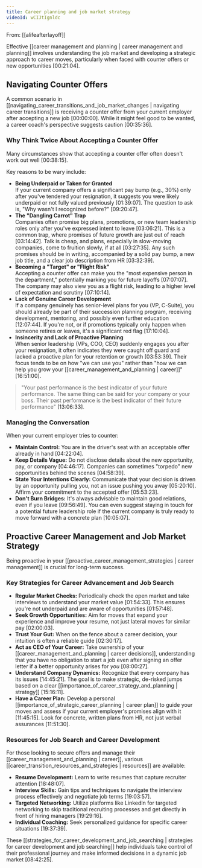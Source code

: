 ```yaml
---
title: Career planning and job market strategy
videoId: wCIJtIgnldc
---
```


From: [[alifeafterlayoff]] <br/> 

Effective [[career management and planning | career management and planning]] involves understanding the job market and developing a strategic approach to career moves, particularly when faced with counter offers or new opportunities <a class="yt-timestamp" data-t="00:21:04">[00:21:04]</a>.

## Navigating Counter Offers

A common scenario in [[navigating_career_transitions_and_job_market_changes | navigating career transitions]] is receiving a counter offer from your current employer after accepting a new job <a class="yt-timestamp" data-t="00:00:00">[00:00:00]</a>. While it might feel good to be wanted, a career coach's perspective suggests caution <a class="yt-timestamp" data-t="00:35:36">[00:35:36]</a>.

### Why Think Twice About Accepting a Counter Offer
Many circumstances show that accepting a counter offer often doesn't work out well <a class="yt-timestamp" data-t="00:38:15">[00:38:15]</a>.

Key reasons to be wary include:
*   **Being Underpaid or Taken for Granted**  
    If your current company offers a significant pay bump (e.g., 30%) only after you've tendered your resignation, it suggests you were likely underpaid or not fully valued previously <a class="yt-timestamp" data-t="01:39:07">[01:39:07]</a>. The question to ask is, "Why wasn't I recognized before?" <a class="yt-timestamp" data-t="09:20:47">[09:20:47]</a>.
*   **The "Dangling Carrot" Trap**  
    Companies often promise big plans, promotions, or new team leadership roles only after you've expressed intent to leave <a class="yt-timestamp" data-t="03:06:21">[03:06:21]</a>. This is a common trap, where promises of future growth are just out of reach <a class="yt-timestamp" data-t="03:14:42">[03:14:42]</a>. Talk is cheap, and plans, especially in slow-moving companies, come to fruition slowly, if at all <a class="yt-timestamp" data-t="03:27:35">[03:27:35]</a>. Any such promises should be in writing, accompanied by a solid pay bump, a new job title, and a clear job description from HR <a class="yt-timestamp" data-t="03:32:39">[03:32:39]</a>.
*   **Becoming a "Target" or "Flight Risk"**  
    Accepting a counter offer can make you the "most expensive person in the department," potentially marking you for future layoffs <a class="yt-timestamp" data-t="07:07:07">[07:07:07]</a>. The company may also view you as a flight risk, leading to a higher level of expectation and scrutiny <a class="yt-timestamp" data-t="07:10:14">[07:10:14]</a>.
*   **Lack of Genuine Career Development**  
    If a company genuinely has senior-level plans for you (VP, C-Suite), you should already be part of their succession planning program, receiving development, mentoring, and possibly even further education <a class="yt-timestamp" data-t="12:07:44">[12:07:44]</a>. If you're not, or if promotions typically only happen when someone retires or leaves, it's a significant red flag <a class="yt-timestamp" data-t="17:10:04">[17:10:04]</a>.
*   **Insincerity and Lack of Proactive Planning**  
    When senior leadership (VPs, COO, CEO) suddenly engages you after your resignation, it often indicates they were caught off guard and lacked a proactive plan for your retention or growth <a class="yt-timestamp" data-t="03:53:39">[03:53:39]</a>. Their focus tends to be on how "we can use you" rather than "how we can help you grow your [[career_management_and_planning | career]]" <a class="yt-timestamp" data-t="16:51:00">[16:51:00]</a>.

> "Your past performance is the best indicator of your future performance. The same thing can be said for your company or your boss. Their past performance is the best indicator of their future performance" <a class="yt-timestamp" data-t="13:06:33">[13:06:33]</a>.

### Managing the Conversation
When your current employer tries to counter:
*   **Maintain Control:** You are in the driver's seat with an acceptable offer already in hand <a class="yt-timestamp" data-t="04:22:04">[04:22:04]</a>.
*   **Keep Details Vague:** Do not disclose details about the new opportunity, pay, or company <a class="yt-timestamp" data-t="04:46:17">[04:46:17]</a>. Companies can sometimes "torpedo" new opportunities behind the scenes <a class="yt-timestamp" data-t="04:58:39">[04:58:39]</a>.
*   **State Your Intentions Clearly:** Communicate that your decision is driven by an opportunity pulling you, not an issue pushing you away <a class="yt-timestamp" data-t="05:20:10">[05:20:10]</a>. Affirm your commitment to the accepted offer <a class="yt-timestamp" data-t="05:53:23">[05:53:23]</a>.
*   **Don't Burn Bridges:** It's always advisable to maintain good relations, even if you leave <a class="yt-timestamp" data-t="09:56:49">[09:56:49]</a>. You can even suggest staying in touch for a potential future leadership role if the current company is truly ready to move forward with a concrete plan <a class="yt-timestamp" data-t="10:05:07">[10:05:07]</a>.

## Proactive Career Management and Job Market Strategy

Being proactive in your [[proactive_career_management_strategies | career management]] is crucial for long-term success.

### Key Strategies for Career Advancement and Job Search
*   **Regular Market Checks:** Periodically check the open market and take interviews to understand your market value <a class="yt-timestamp" data-t="01:54:33">[01:54:33]</a>. This ensures you're not underpaid and are aware of opportunities <a class="yt-timestamp" data-t="01:57:48">[01:57:48]</a>.
*   **Seek Growth Opportunities:** Aim for moves that expand your experience and improve your resume, not just lateral moves for similar pay <a class="yt-timestamp" data-t="02:00:03">[02:00:03]</a>.
*   **Trust Your Gut:** When on the fence about a career decision, your intuition is often a reliable guide <a class="yt-timestamp" data-t="02:30:17">[02:30:17]</a>.
*   **Act as CEO of Your Career:** Take ownership of your [[career_management_and_planning | career decisions]], understanding that you have no obligation to start a job even after signing an offer letter if a better opportunity arises for *you* <a class="yt-timestamp" data-t="08:00:27">[08:00:27]</a>.
*   **Understand Company Dynamics:** Recognize that every company has its issues <a class="yt-timestamp" data-t="14:45:21">[14:45:21]</a>. The goal is to make strategic, de-risked jumps based on a clear [[importance_of_career_strategy_and_planning | strategy]] <a class="yt-timestamp" data-t="15:16:11">[15:16:11]</a>.
*   **Have a Career Plan:** Develop a personal [[importance_of_strategic_career_planning | career plan]] to guide your moves and assess if your current employer's promises align with it <a class="yt-timestamp" data-t="11:45:15">[11:45:15]</a>. Look for concrete, written plans from HR, not just verbal assurances <a class="yt-timestamp" data-t="11:51:30">[11:51:30]</a>.

### Resources for Job Search and Career Development
For those looking to secure offers and manage their [[career_management_and_planning | career]], various [[career_transition_resources_and_strategies | resources]] are available:
*   **Resume Development:** Learn to write resumes that capture recruiter attention <a class="yt-timestamp" data-t="18:48:07">[18:48:07]</a>.
*   **Interview Skills:** Gain tips and techniques to navigate the interview process effectively and negotiate job terms <a class="yt-timestamp" data-t="19:03:57">[19:03:57]</a>.
*   **Targeted Networking:** Utilize platforms like LinkedIn for targeted networking to skip traditional recruiting processes and get directly in front of hiring managers <a class="yt-timestamp" data-t="19:29:16">[19:29:16]</a>.
*   **Individual Coaching:** Seek personalized guidance for specific career situations <a class="yt-timestamp" data-t="19:37:39">[19:37:39]</a>.

These [[strategies_for_career_development_and_job_searching | strategies for career development and job searching]] help individuals take control of their professional journey and make informed decisions in a dynamic job market <a class="yt-timestamp" data-t="08:42:25">[08:42:25]</a>.